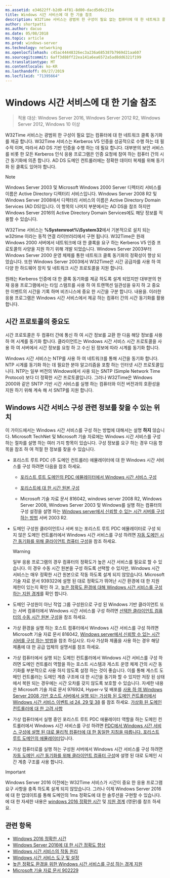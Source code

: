 ```yaml
---
ms.assetid: e34622ff-b2d0-4f81-8d00-dacd5d6c215e
title: Windows 시간 서비스에 대 한 기술 참조
description: W32Time 서비스는 광범위 한 구성이 필요 없는 컴퓨터에 대 한 네트워크 클록 동기화를 제공 합니다. W32Time 서비스는 Kerberos V5 인증을 성공적으로 수행 하는 데 필수적 이며, 따라서 AD DS 기반 인증을 수행 하는 데 필요 합니다.
author: shortpatti
ms.author: dacuo
ms.date: 05/08/2018
ms.topic: article
ms.prod: windows-server
ms.technology: networking
ms.openlocfilehash: c45ac44448326ec3a236a685387b7969d21aa607
ms.sourcegitcommit: 6aff3d88ff22ea141a6ea6572a5ad8dd6321f199
ms.translationtype: MT
ms.contentlocale: ko-KR
ms.lasthandoff: 09/27/2019
ms.locfileid: "71395664"
---
```

# <a name="windows-time-service-technical-reference"></a>Windows 시간 서비스에 대 한 기술 참조
>적용 대상: Windows Server 2016, Windows Server 2012 R2, Windows Server 2012, Windows 10 이상

W32Time 서비스는 광범위 한 구성이 필요 없는 컴퓨터에 대 한 네트워크 클록 동기화를 제공 합니다. W32Time 서비스는 Kerberos V5 인증을 성공적으로 수행 하는 데 필수적 이며, 따라서 AD DS 기반 인증을 수행 하는 데 필요 합니다. 대부분의 보안 서비스를 비롯 한 모든 Kerberos 인식 응용 프로그램은 인증 요청에 참여 하는 컴퓨터 간의 시간 동기화에 의존 합니다. AD DS 도메인 컨트롤러에는 정확한 데이터 복제를 위해 동기화 된 클록도 있어야 합니다.

> [!NOTE]  
> Windows Server 2003 및 Microsoft Windows 2000 Server 디렉터리 서비스를 이름은 Active Directory 디렉터리 서비스입니다. Windows Server 2008 R2 및 Windows Server 2008에서 디렉터리 서비스의 이름은 Active Directory Domain Services (AD DS)입니다. 이 항목의 나머지 부분에서는 AD DS을 참조 하지만 Windows Server 2016의 Active Directory Domain Services에도 해당 정보를 적용할 수 있습니다.

W32Time 서비스는 **%Systemroot%\System32**에서 기본적으로 설치 되는 w32time 이라는 동적 연결 라이브러리에서 구현 됩니다. W32Time은 원래 Windows 2000 서버에서 네트워크에 대 한 클록을 요구 하는 Kerberos V5 인증 프로토콜의 사양을 지원 하기 위해 개발 되었습니다. Windows Server 2003부터 Windows Server 2000 운영 체제를 통한 네트워크 클록 동기화의 정확성이 향상 되었습니다. 또한 Windows Server 2003에서 W32Time은 시간 공급자를 사용 하 여 다양 한 하드웨어 장치 및 네트워크 시간 프로토콜을 지원 합니다.

원래는 Kerberos 인증에 대 한 클록 동기화를 제공 하도록 설계 되었지만 대부분의 현재 응용 프로그램에서는 타임 스탬프를 사용 하 여 트랜잭션 일관성을 유지 하 고 중요 한 이벤트의 시간을 기록 하며 비즈니스에 중요 한 시간을 구분 합니다. 내용을.  이러한 응용 프로그램은 Windows 시간 서비스에서 제공 하는 컴퓨터 간의 시간 동기화를 활용 합니다.

## <a name="importance-of-time-protocols"></a>시간 프로토콜의 중요도
시간 프로토콜은 두 컴퓨터 간에 통신 하 여 시간 정보를 교환 한 다음 해당 정보를 사용 하 여 시계를 동기화 합니다. 클라이언트는 Windows 시간 서비스 시간 프로토콜을 사용 하 여 서버에서 시간 정보를 요청 하 고 수신 된 정보에 따라 시계를 동기화 합니다.
  
Windows 시간 서비스는 NTP를 사용 하 여 네트워크를 통해 시간을 동기화 합니다. NTP 시계를 동기화 하는 데 필요한 분야 알고리즘을 포함 하는 인터넷 시간 프로토콜입니다. NTP는 일부 버전의 Windows에서 사용 되는 SNTP (Simple Network Time Protocol) 보다 더 정확한 시간 프로토콜입니다. 그러나 W32Time은 Windows 2000와 같은 SNTP 기반 시간 서비스를 실행 하는 컴퓨터와 이전 버전과의 호환성을 지원 하기 위해 계속 해 서 SNTP를 지원 합니다.
<!-- maybe this should be its own topic under the Tech Ref section -->
## <a name="where-to-find-windows-time-service-configuration-related-information"></a>Windows 시간 서비스 구성 관련 정보를 찾을 수 있는 위치  
이 가이드에서는 Windows 시간 서비스를 구성 하는 방법에 대해서는 설명 **하지** 않습니다. Microsoft TechNet 및 Microsoft 기술 자료에는 Windows 시간 서비스를 구성 하는 절차를 설명 하는 여러 가지 항목이 있습니다. 구성 정보를 요구 하는 경우 다음 항목을 참조 하 여 적절 한 정보를 찾을 수 있습니다.  
<!-- should this be an if/then table -->
-   포리스트 루트 PDC (주 도메인 컨트롤러) 에뮬레이터에 대 한 Windows 시간 서비스를 구성 하려면 다음을 참조 하세요.  
  
    -   [포리스트 루트 도메인의 PDC 에뮬레이터에서 Windows 시간 서비스 구성](https://docs.microsoft.com/previous-versions/windows/it-pro/windows-server-2008-R2-and-2008/cc731191%28v=ws.10%29) 
  
    -   [포리스트에 대 한 시간 원본 구성](https://docs.microsoft.com/previous-versions/windows/it-pro/windows-server-2008-r2-and-2008/cc794823%28v%3dws.10%29) 
  
    -   Microsoft 기술 자료 문서 816042, windows server 2008 R2, Windows Server 2008, Windows Server 2003 및 Windows를 실행 하는 컴퓨터의 구성 설정을 설명 하는 [Windows server에서 신뢰할 수 있는 시간 서버를 구성 하는 방법](https://go.microsoft.com/fwlink/?LinkID=60402) 서버 2003 R2.  
  
-   도메인 구성원 클라이언트나 서버 또는 포리스트 루트 PDC 에뮬레이터로 구성 되지 않은 도메인 컨트롤러에서 Windows 시간 서비스를 구성 하려면 [자동 도메인 시간 동기화를 위해 클라이언트 컴퓨터 구성](https://docs.microsoft.com/previous-versions/windows/it-pro/windows-server-2008-r2-and-2008/cc816884%28v%3dws.10%29)을 참조 하세요.  
  
    > [!WARNING]  
    > 일부 응용 프로그램의 경우 컴퓨터의 정확도가 높은 시간 서비스를 필요로 할 수 있습니다. 이 경우 수동 시간 원본을 구성 하도록 선택할 수 있지만, Windows 시간 서비스는 매우 정확한 시간 원본으로 작동 하도록 설계 되지 않았습니다. Microsoft 기술 자료 문서 939322에 설명 된 대로 정확도가 뛰어난 시간 환경에 대 한 지원 제한이 있는지 확인 하 고, [높은 정확도 환경에 대해 Windows 시간 서비스를 구성 하는 지원 경계](support-boundary.md)를 확인 합니다.  
  
-   도메인 구성원이 아닌 작업 그룹 구성원으로 구성 된 Windows 기반 클라이언트 또는 서버 컴퓨터에서 Windows 시간 서비스를 구성 하려면 [선택한 클라이언트 컴퓨터의 수동 시간 원본 구성](https://docs.microsoft.com/previous-versions/windows/it-pro/windows-server-2008-r2-and-2008/cc816656%28v%3dws.10%29)을 참조 하세요.  
  
-   가상 환경을 실행 하는 호스트 컴퓨터에서 Windows 시간 서비스를 구성 하려면 Microsoft 기술 자료 문서 816042, [Windows server에서 신뢰할 수 있는 시간 서버를 구성 하는 방법](https://go.microsoft.com/fwlink/?LinkID=60402)을 참조 하십시오. 타사 가상화 제품을 사용 하는 경우 해당 제품에 대 한 공급 업체의 설명서를 참조 하세요.  
  
-   가상 컴퓨터에서 실행 되는 도메인 컨트롤러에서 Windows 시간 서비스를 구성 하려면 도메인 컨트롤러 역할을 하는 호스트 시스템과 게스트 운영 체제 간의 시간 동기화를 부분적으로 사용 하지 않도록 설정 하는 것이 좋습니다. 이를 통해 게스트 도메인 컨트롤러는 도메인 계층 구조에 대 한 시간을 동기화 할 수 있지만 저장 된 상태에서 복원 되는 경우에는 시간 오차를 갖지 않도록 보호할 수 있습니다. 자세한 내용은 Microsoft 기술 자료 문서 976924, Hyper-v 및 배포를 [사용 하 여 Windows Server 2008 기반 호스트 서버에서 실행 되는 가상화 된 도메인 컨트롤러에서 Windows 시간 서비스 이벤트 id 24, 29 및 38](https://go.microsoft.com/fwlink/?LinkID=192236) 를 참조 하세요. [ 가상화 된 도메인 컨트롤러에 대 한 고려 사항](https://go.microsoft.com/fwlink/?LinkID=192235)  
  
-   가상 컴퓨터에서 실행 중인 포리스트 루트 PDC 에뮬레이터 역할을 하는 도메인 컨트롤러에서 Windows 시간 서비스를 구성 하려면 [PDC에서 Windows 시간 서비스 구성에 설명 된 대로 물리적 컴퓨터에 대 한 동일한 지침을 따릅니다. 포리스트 루트 도메인의 에뮬레이터](https://docs.microsoft.com/previous-versions/windows/it-pro/windows-server-2008-R2-and-2008/cc731191%28v=ws.10%29)입니다.  
  
-   가상 컴퓨터로를 실행 하는 구성원 서버에서 Windows 시간 서비스를 구성 하려면 [자동 도메인 시간 동기화를 위해 클라이언트 컴퓨터 구성](https://docs.microsoft.com/previous-versions/windows/it-pro/windows-server-2008-r2-and-2008/cc816884%28v%3dws.10%29)에 설명 된 대로 도메인 시간 계층 구조를 사용 합니다.


> [!IMPORTANT]  
> Windows Server 2016 이전에는 W32Time 서비스가 시간이 중요 한 응용 프로그램 요구 사항을 충족 하도록 설계 되지 않았습니다.  그러나 이제 Windows Server 2016에 대 한 업데이트를 통해 도메인의 1ms 정확도에 대 한 솔루션을 구현할 수 있습니다.  에 대 한 자세한 내용은 [windows 2016 정확한 시간](accurate-time.md) 및 [지원 경계](support-boundary.md) (영문)를 참조 하세요.

## <a name="related-topics"></a>관련 항목
- [Windows 2016 정확한 시간](accurate-time.md)
- [Windows Server 2016에 대 한 시간 정확도 향상](windows-server-2016-improvements.md)  
- [Windows 시간 서비스의 작동 원리](How-the-Windows-Time-Service-Works.md)  
- [Windows 시간 서비스 도구 및 설정](Windows-Time-Service-Tools-and-Settings.md)  
- [높은 정확도 환경을 위한 Windows 시간 서비스를 구성 하는 경계 지원](support-boundary.md)
- [Microsoft 기술 자료 문서 902229](https://go.microsoft.com/fwlink/?LinkId=186066)